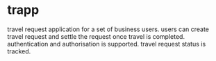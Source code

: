 # trapp
travel request application for a set of business users. users can create travel request and settle the request once travel is completed. authentication and  authorisation is supported. travel request status is tracked.
